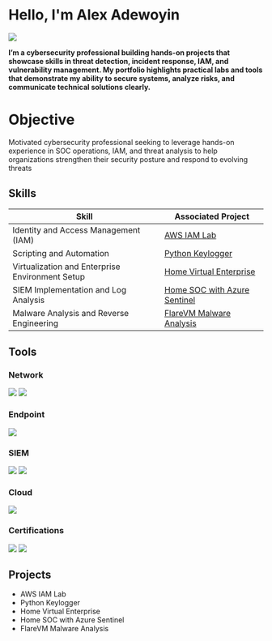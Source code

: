 # Hello, I'm Alex Adewoyin
<a href="https://www.linkedin.com/in/alexadewoyin"><img src="https://img.shields.io/badge/-LinkedIn-0072b1?&style=for-the-badge&logo=linkedin&logoColor=white" /></a>


**I’m a cybersecurity professional building hands-on projects that showcase skills in threat detection, incident response, IAM, and vulnerability management. My portfolio highlights practical labs and tools that demonstrate my ability to secure systems, analyze risks, and communicate technical solutions clearly.**



# Objective

Motivated cybersecurity professional seeking to leverage hands-on experience in SOC operations, IAM, and threat analysis to help organizations strengthen their security posture and respond to evolving threats


## Skills
| Skill                                         | Associated Project                                                                 |
|-----------------------------------------------|------------------------------------------------------------------------------------|
| Identity and Access Management (IAM)          | <a href="https://github.com/whozdae/aws-iam-lab">AWS IAM Lab</a>                   |
| Scripting and Automation                      | <a href="https://github.com/whozdae/python-keylogger">Python Keylogger</a>         |
| Virtualization and Enterprise Environment Setup | <a href="https://github.com/whozdae/home-virtual-enterprise">Home Virtual Enterprise</a> |
| SIEM Implementation and Log Analysis          | <a href="https://github.com/whozdae/home-soc-azure-sentinel">Home SOC with Azure Sentinel</a> |
| Malware Analysis and Reverse Engineering      | <a href="https://github.com/whozdae/flarevm-malware-analysis">FlareVM Malware Analysis</a> |

## Tools

### Network
<div>
    <img src="https://img.shields.io/badge/-Wireshark-1679A7?&style=for-the-badge&logo=Wireshark&logoColor=white" />
    <img src="https://img.shields.io/badge/-Suricata-EF3B2D?&style=for-the-badge&logo=Suricata&logoColor=white" />
</div>

### Endpoint
<div>
    <img src="https://img.shields.io/badge/-Microsoft_Defender_for_Endpoint-00A4EF?&style=for-the-badge&logo=Microsoft&logoColor=white" />
</div>

### SIEM
<div>
    <img src="https://img.shields.io/badge/-Microsoft_Sentinel-0078D4?&style=for-the-badge&logo=Microsoft&logoColor=white" />
    <img src="https://img.shields.io/badge/-Splunk-000000?&style=for-the-badge&logo=Splunk&logoColor=white" />
</div>

### Cloud

</div>
    <img src="https://img.shields.io/badge/-Amazon_Web_Services-232F3E?&style=for-the-badge&logo=amazon-aws&logoColor=white" />
</div>

### Certifications

<div>
    <img src="https://img.shields.io/badge/-Security%2B-FF0000?&style=for-the-badge&logo=CompTIA&logoColor=white" />
    <img src="https://img.shields.io/badge/-Google_Cybersecurity_Professional-4285F4?&style=for-the-badge&logo=google&logoColor=white" />

<div>
  
## Projects
- AWS IAM Lab
- Python Keylogger
- Home Virtual Enterprise
- Home SOC with Azure Sentinel
- FlareVM Malware Analysis

  

  
